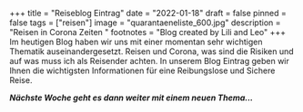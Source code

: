 +++
title = "Reiseblog Eintrag"
date = "2022-01-18"
draft = false
pinned = false
tags = ["reisen"]
image = "quarantaeneliste_600.jpg"
description = "Reisen in Corona Zeiten "
footnotes = "Blog created by Lili and Leo"
+++
Im heutigen Blog haben wir uns mit einer momentan sehr wichtigen Thematik auseinandergesetzt. Reisen und Corona, was sind die Risiken und auf was muss ich als Reisender achten. In unserem Blog Eintrag geben wir Ihnen die wichtigsten Informationen für eine Reibungslose und Sichere Reise. 

***Nächste Woche geht es dann weiter mit einem neuen Thema...***